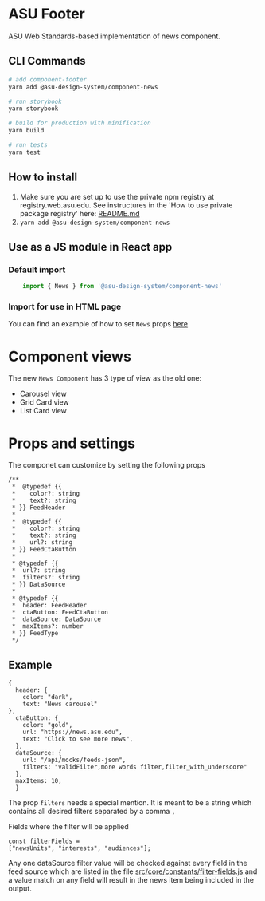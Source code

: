 # ASU Footer
ASU Web Standards-based implementation of news component.

## CLI Commands

``` bash
# add component-footer
yarn add @asu-design-system/component-news

# run storybook
yarn storybook

# build for production with minification
yarn build

# run tests
yarn test

```

## How to install

1. Make sure you are set up to use the private npm registry at registry.web.asu.edu. See instructures in the 'How to use private package registry' here: [README.md](../../README.md)
2. ```yarn add @asu-design-system/component-news```

## Use as a JS module in React app

### Default import
```JAVASCRIPT
    import { News } from '@asu-design-system/component-news'
```

### Import for use in HTML page
You can find an example of how to set `News` props [here](/packages/component-news/examples/card-list-news.html)

# Component views
The new `News Component` has 3 type of view as the old one:

- Carousel view
- Grid Card view
- List Card view
# Props and settings

The componet can customize by setting the following props

```JS
/**
 *  @typedef {{
 *    color?: string
 *    text?: string
 * }} FeedHeader
 *
 *  @typedef {{
 *    color?: string
 *    text?: string
 *    url?: string
 * }} FeedCtaButton
 *
 * @typedef {{
 *  url?: string
 *  filters?: string
 * }} DataSource
 *
 * @typedef {{
 *  header: FeedHeader
 *  ctaButton: FeedCtaButton
 *  dataSource: DataSource
 *  maxItems?: number
 * }} FeedType
 */
```

## Example

```JS
{
  header: {
    color: "dark",
    text: "News carousel"
},
  ctaButton: {
    color: "gold",
    url: "https://news.asu.edu",
    text: "Click to see more news",
  },
  dataSource: {
    url: "/api/mocks/feeds-json",
    filters: "validFilter,more words filter,filter_with_underscore"
  },
  maxItems: 10,
  }
  ```
  The prop `filters` needs a special mention.
  It is meant to be a string which contains all desired filters separated by a comma `,`

  Fields where the filter will be applied

```JS
const filterFields =
["newsUnits", "interests", "audiences"];
```

  Any one dataSource filter value will be checked against every field in the feed source
  which are listed in the file [src/core/constants/filter-fields.js](/packages/component-news/src/core/constants/filter-fields.js) and a value match on any field will result in the news item being included in the output.

